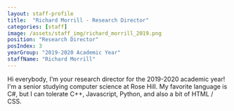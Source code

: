 ```yaml
---
layout: staff-profile
title:  "Richard Morrill - Research Director"
categories: [staff]
image: /assets/staff_img/richard_morrill_2019.png
position: "Research Director"
posIndex: 3
yearGroup: "2019-2020 Academic Year"
staffName: "Richard Morrill"
---
```


Hi everybody, I'm your research director for the 2019-2020 academic year!
I'm a senior studying computer science at Rose Hill.  My favorite language is
C#, but I can tolerate C++, Javascript, Python, and also a bit of HTML / CSS.